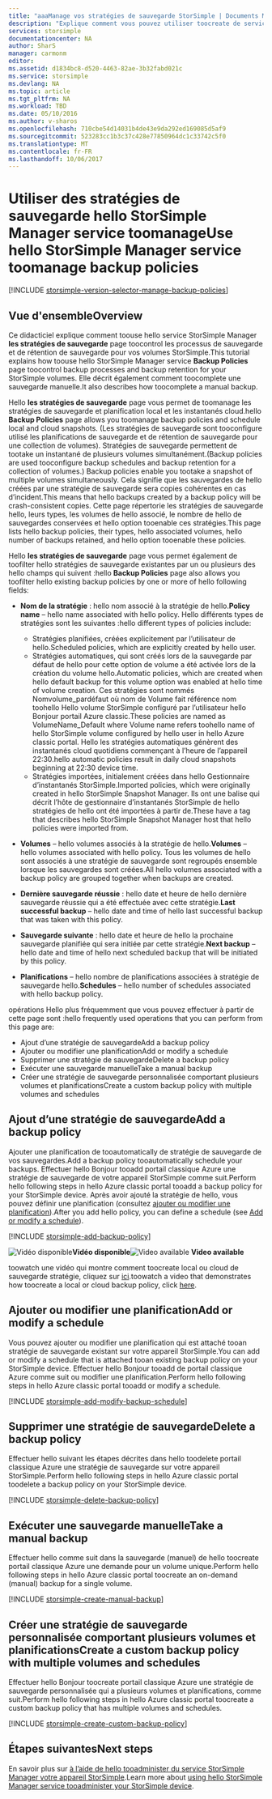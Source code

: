 ```yaml
---
title: "aaaManage vos stratégies de sauvegarde StorSimple | Documents Microsoft"
description: "Explique comment vous pouvez utiliser toocreate de service StorSimple Manager hello et gérer des sauvegardes manuelles, des planifications de sauvegarde et la rétention de sauvegarde."
services: storsimple
documentationcenter: NA
author: SharS
manager: carmonm
editor: 
ms.assetid: d1834bc8-d520-4463-82ae-3b32fabd021c
ms.service: storsimple
ms.devlang: NA
ms.topic: article
ms.tgt_pltfrm: NA
ms.workload: TBD
ms.date: 05/10/2016
ms.author: v-sharos
ms.openlocfilehash: 710cbe54d14031b4de43e9da292ed169085d5af9
ms.sourcegitcommit: 523283cc1b3c37c428e77850964dc1c33742c5f0
ms.translationtype: MT
ms.contentlocale: fr-FR
ms.lasthandoff: 10/06/2017
---
```

# <a name="use-hello-storsimple-manager-service-toomanage-backup-policies"></a><span data-ttu-id="6c22a-103">Utiliser des stratégies de sauvegarde hello StorSimple Manager service toomanage</span><span class="sxs-lookup"><span data-stu-id="6c22a-103">Use hello StorSimple Manager service toomanage backup policies</span></span>
[!INCLUDE [storsimple-version-selector-manage-backup-policies](../../includes/storsimple-version-selector-manage-backup-policies.md)]

## <a name="overview"></a><span data-ttu-id="6c22a-104">Vue d'ensemble</span><span class="sxs-lookup"><span data-stu-id="6c22a-104">Overview</span></span>
<span data-ttu-id="6c22a-105">Ce didacticiel explique comment toouse hello service StorSimple Manager **les stratégies de sauvegarde** page toocontrol les processus de sauvegarde et de rétention de sauvegarde pour vos volumes StorSimple.</span><span class="sxs-lookup"><span data-stu-id="6c22a-105">This tutorial explains how toouse hello StorSimple Manager service **Backup Policies** page toocontrol backup processes and backup retention for your StorSimple volumes.</span></span> <span data-ttu-id="6c22a-106">Elle décrit également comment toocomplete une sauvegarde manuelle.</span><span class="sxs-lookup"><span data-stu-id="6c22a-106">It also describes how toocomplete a manual backup.</span></span>

<span data-ttu-id="6c22a-107">Hello **les stratégies de sauvegarde** page vous permet de toomanage les stratégies de sauvegarde et planification local et les instantanés cloud.</span><span class="sxs-lookup"><span data-stu-id="6c22a-107">hello **Backup Policies** page allows you toomanage backup policies and schedule local and cloud snapshots.</span></span> <span data-ttu-id="6c22a-108">(Les stratégies de sauvegarde sont tooconfigure utilisé les planifications de sauvegarde et de rétention de sauvegarde pour une collection de volumes). Stratégies de sauvegarde permettent de tootake un instantané de plusieurs volumes simultanément.</span><span class="sxs-lookup"><span data-stu-id="6c22a-108">(Backup policies are used tooconfigure backup schedules and backup retention for a collection of volumes.) Backup policies enable you tootake a snapshot of multiple volumes simultaneously.</span></span> <span data-ttu-id="6c22a-109">Cela signifie que les sauvegardes de hello créées par une stratégie de sauvegarde sera copies cohérentes en cas d’incident.</span><span class="sxs-lookup"><span data-stu-id="6c22a-109">This means that hello backups created by a backup policy will be crash-consistent copies.</span></span> <span data-ttu-id="6c22a-110">Cette page répertorie les stratégies de sauvegarde hello, leurs types, les volumes de hello associé, le nombre de hello de sauvegardes conservées et hello option tooenable ces stratégies.</span><span class="sxs-lookup"><span data-stu-id="6c22a-110">This page lists hello backup policies, their types, hello associated volumes, hello number of backups retained, and hello option tooenable these policies.</span></span>

<span data-ttu-id="6c22a-111">Hello **les stratégies de sauvegarde** page vous permet également de toofilter hello stratégies de sauvegarde existantes par un ou plusieurs des hello champs qui suivent :</span><span class="sxs-lookup"><span data-stu-id="6c22a-111">hello **Backup Policies** page also allows you toofilter hello existing backup policies by one or more of hello following fields:</span></span>

* <span data-ttu-id="6c22a-112">**Nom de la stratégie** : hello nom associé à la stratégie de hello.</span><span class="sxs-lookup"><span data-stu-id="6c22a-112">**Policy name** – hello name associated with hello policy.</span></span> <span data-ttu-id="6c22a-113">Hello différents types de stratégies sont les suivantes :</span><span class="sxs-lookup"><span data-stu-id="6c22a-113">hello different types of policies include:</span></span>
  
  * <span data-ttu-id="6c22a-114">Stratégies planifiées, créées explicitement par l’utilisateur de hello.</span><span class="sxs-lookup"><span data-stu-id="6c22a-114">Scheduled policies, which are explicitly created by hello user.</span></span>
  * <span data-ttu-id="6c22a-115">Stratégies automatiques, qui sont créés lors de la sauvegarde par défaut de hello pour cette option de volume a été activée lors de la création du volume hello.</span><span class="sxs-lookup"><span data-stu-id="6c22a-115">Automatic policies, which are created when hello default backup for this volume option was enabled at hello time of volume creation.</span></span> <span data-ttu-id="6c22a-116">Ces stratégies sont nommés Nomvolume_pardéfaut où nom de Volume fait référence nom toohello Hello volume StorSimple configuré par l’utilisateur hello Bonjour portail Azure classic.</span><span class="sxs-lookup"><span data-stu-id="6c22a-116">These policies are named as VolumeName_Default where Volume name refers toohello name of hello StorSimple volume configured by hello user in hello Azure classic portal.</span></span> <span data-ttu-id="6c22a-117">Hello les stratégies automatiques génèrent des instantanés cloud quotidiens commençant à l’heure de l’appareil 22:30.</span><span class="sxs-lookup"><span data-stu-id="6c22a-117">hello automatic policies result in daily cloud snapshots beginning at 22:30 device time.</span></span>
  * <span data-ttu-id="6c22a-118">Stratégies importées, initialement créées dans hello Gestionnaire d’instantanés StorSimple.</span><span class="sxs-lookup"><span data-stu-id="6c22a-118">Imported policies, which were originally created in hello StorSimple Snapshot Manager.</span></span> <span data-ttu-id="6c22a-119">Ils ont une balise qui décrit l’hôte de gestionnaire d’instantanés StorSimple de hello stratégies de hello ont été importées à partir de.</span><span class="sxs-lookup"><span data-stu-id="6c22a-119">These have a tag that describes hello StorSimple Snapshot Manager host that hello policies were imported from.</span></span>
* <span data-ttu-id="6c22a-120">**Volumes** – hello volumes associés à la stratégie de hello.</span><span class="sxs-lookup"><span data-stu-id="6c22a-120">**Volumes** – hello volumes associated with hello policy.</span></span> <span data-ttu-id="6c22a-121">Tous les volumes de hello sont associés à une stratégie de sauvegarde sont regroupés ensemble lorsque les sauvegardes sont créées.</span><span class="sxs-lookup"><span data-stu-id="6c22a-121">All hello volumes associated with a backup policy are grouped together when backups are created.</span></span>
* <span data-ttu-id="6c22a-122">**Dernière sauvegarde réussie** : hello date et heure de hello dernière sauvegarde réussie qui a été effectuée avec cette stratégie.</span><span class="sxs-lookup"><span data-stu-id="6c22a-122">**Last successful backup** – hello date and time of hello last successful backup that was taken with this policy.</span></span>
* <span data-ttu-id="6c22a-123">**Sauvegarde suivante** : hello date et heure de hello la prochaine sauvegarde planifiée qui sera initiée par cette stratégie.</span><span class="sxs-lookup"><span data-stu-id="6c22a-123">**Next backup** – hello date and time of hello next scheduled backup that will be initiated by this policy.</span></span>
* <span data-ttu-id="6c22a-124">**Planifications** – hello nombre de planifications associées à stratégie de sauvegarde hello.</span><span class="sxs-lookup"><span data-stu-id="6c22a-124">**Schedules** – hello number of schedules associated with hello backup policy.</span></span>

<span data-ttu-id="6c22a-125">opérations Hello plus fréquemment que vous pouvez effectuer à partir de cette page sont :</span><span class="sxs-lookup"><span data-stu-id="6c22a-125">hello frequently used operations that you can perform from this page are:</span></span>

* <span data-ttu-id="6c22a-126">Ajout d’une stratégie de sauvegarde</span><span class="sxs-lookup"><span data-stu-id="6c22a-126">Add a backup policy</span></span> 
* <span data-ttu-id="6c22a-127">Ajouter ou modifier une planification</span><span class="sxs-lookup"><span data-stu-id="6c22a-127">Add or modify a schedule</span></span> 
* <span data-ttu-id="6c22a-128">Supprimer une stratégie de sauvegarde</span><span class="sxs-lookup"><span data-stu-id="6c22a-128">Delete a backup policy</span></span> 
* <span data-ttu-id="6c22a-129">Exécuter une sauvegarde manuelle</span><span class="sxs-lookup"><span data-stu-id="6c22a-129">Take a manual backup</span></span> 
* <span data-ttu-id="6c22a-130">Créer une stratégie de sauvegarde personnalisée comportant plusieurs volumes et planifications</span><span class="sxs-lookup"><span data-stu-id="6c22a-130">Create a custom backup policy with multiple volumes and schedules</span></span> 

## <a name="add-a-backup-policy"></a><span data-ttu-id="6c22a-131">Ajout d’une stratégie de sauvegarde</span><span class="sxs-lookup"><span data-stu-id="6c22a-131">Add a backup policy</span></span>
<span data-ttu-id="6c22a-132">Ajouter une planification de tooautomatically de stratégie de sauvegarde de vos sauvegardes.</span><span class="sxs-lookup"><span data-stu-id="6c22a-132">Add a backup policy tooautomatically schedule your backups.</span></span> <span data-ttu-id="6c22a-133">Effectuer hello Bonjour tooadd portail classique Azure une stratégie de sauvegarde de votre appareil StorSimple comme suit.</span><span class="sxs-lookup"><span data-stu-id="6c22a-133">Perform hello following steps in hello Azure classic portal tooadd a backup policy for your StorSimple device.</span></span> <span data-ttu-id="6c22a-134">Après avoir ajouté la stratégie de hello, vous pouvez définir une planification (consultez [ajouter ou modifier une planification](#add-or-modify-a-schedule)).</span><span class="sxs-lookup"><span data-stu-id="6c22a-134">After you add hello policy, you can define a schedule (see [Add or modify a schedule](#add-or-modify-a-schedule)).</span></span>

[!INCLUDE [storsimple-add-backup-policy](../../includes/storsimple-add-backup-policy.md)]

<span data-ttu-id="6c22a-135">![Vidéo disponible](./media/storsimple-manage-backup-policies/Video_icon.png)**Vidéo disponible**</span><span class="sxs-lookup"><span data-stu-id="6c22a-135">![Video available](./media/storsimple-manage-backup-policies/Video_icon.png) **Video available**</span></span>

<span data-ttu-id="6c22a-136">toowatch une vidéo qui montre comment toocreate local ou cloud de sauvegarde stratégie, cliquez sur [ici](https://azure.microsoft.com/documentation/videos/create-storsimple-backup-policies/).</span><span class="sxs-lookup"><span data-stu-id="6c22a-136">toowatch a video that demonstrates how toocreate a local or cloud backup policy, click [here](https://azure.microsoft.com/documentation/videos/create-storsimple-backup-policies/).</span></span>

## <a name="add-or-modify-a-schedule"></a><span data-ttu-id="6c22a-137">Ajouter ou modifier une planification</span><span class="sxs-lookup"><span data-stu-id="6c22a-137">Add or modify a schedule</span></span>
<span data-ttu-id="6c22a-138">Vous pouvez ajouter ou modifier une planification qui est attaché tooan stratégie de sauvegarde existant sur votre appareil StorSimple.</span><span class="sxs-lookup"><span data-stu-id="6c22a-138">You can add or modify a schedule that is attached tooan existing backup policy on your StorSimple device.</span></span> <span data-ttu-id="6c22a-139">Effectuer hello Bonjour tooadd de portail classique Azure comme suit ou modifier une planification.</span><span class="sxs-lookup"><span data-stu-id="6c22a-139">Perform hello following steps in hello Azure classic portal tooadd or modify a schedule.</span></span>

[!INCLUDE [storsimple-add-modify-backup-schedule](../../includes/storsimple-add-modify-backup-schedule.md)]

## <a name="delete-a-backup-policy"></a><span data-ttu-id="6c22a-140">Supprimer une stratégie de sauvegarde</span><span class="sxs-lookup"><span data-stu-id="6c22a-140">Delete a backup policy</span></span>
<span data-ttu-id="6c22a-141">Effectuer hello suivant les étapes décrites dans hello toodelete portail classique Azure une stratégie de sauvegarde sur votre appareil StorSimple.</span><span class="sxs-lookup"><span data-stu-id="6c22a-141">Perform hello following steps in hello Azure classic portal toodelete a backup policy on your StorSimple device.</span></span>

[!INCLUDE [storsimple-delete-backup-policy](../../includes/storsimple-delete-backup-policy.md)]

## <a name="take-a-manual-backup"></a><span data-ttu-id="6c22a-142">Exécuter une sauvegarde manuelle</span><span class="sxs-lookup"><span data-stu-id="6c22a-142">Take a manual backup</span></span>
<span data-ttu-id="6c22a-143">Effectuer hello comme suit dans la sauvegarde (manuel) de hello toocreate portail classique Azure une demande pour un volume unique.</span><span class="sxs-lookup"><span data-stu-id="6c22a-143">Perform hello following steps in hello Azure classic portal toocreate an on-demand (manual) backup for a single volume.</span></span>

[!INCLUDE [storsimple-create-manual-backup](../../includes/storsimple-create-manual-backup.md)]

## <a name="create-a-custom-backup-policy-with-multiple-volumes-and-schedules"></a><span data-ttu-id="6c22a-144">Créer une stratégie de sauvegarde personnalisée comportant plusieurs volumes et planifications</span><span class="sxs-lookup"><span data-stu-id="6c22a-144">Create a custom backup policy with multiple volumes and schedules</span></span>
<span data-ttu-id="6c22a-145">Effectuer hello Bonjour toocreate portail classique Azure une stratégie de sauvegarde personnalisée qui a plusieurs volumes et planifications, comme suit.</span><span class="sxs-lookup"><span data-stu-id="6c22a-145">Perform hello following steps in hello Azure classic portal toocreate a custom backup policy that has multiple volumes and schedules.</span></span>

[!INCLUDE [storsimple-create-custom-backup-policy](../../includes/storsimple-create-custom-backup-policy.md)]

## <a name="next-steps"></a><span data-ttu-id="6c22a-146">Étapes suivantes</span><span class="sxs-lookup"><span data-stu-id="6c22a-146">Next steps</span></span>
<span data-ttu-id="6c22a-147">En savoir plus sur [à l’aide de hello tooadminister du service StorSimple Manager votre appareil StorSimple](storsimple-manager-service-administration.md).</span><span class="sxs-lookup"><span data-stu-id="6c22a-147">Learn more about [using hello StorSimple Manager service tooadminister your StorSimple device](storsimple-manager-service-administration.md).</span></span>

